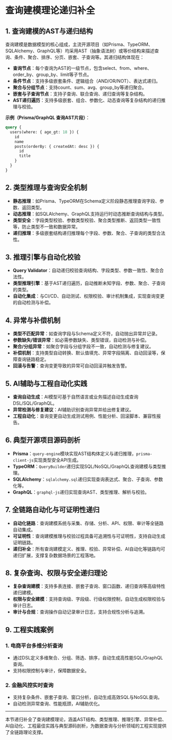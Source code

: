 # 查询建模理论递归补全

## 1. 查询建模的AST与递归结构

查询建模是数据模型的核心组成，主流开源项目（如Prisma、TypeORM、SQLAlchemy、GraphQL等）均采用AST（抽象语法树）或等价结构来描述查询、条件、聚合、排序、分页、嵌套、子查询等。其递归结构体现在：

- **查询节点**：每个查询为AST的一级节点，包含select、from、where、order_by、group_by、limit等子节点。
- **条件节点**：支持多级嵌套条件、逻辑组合（AND/OR/NOT）、表达式递归。
- **聚合与分组节点**：支持count、sum、avg、group_by等递归聚合。
- **嵌套与子查询节点**：支持子查询、联合查询、递归查询等复杂结构。
- **AST递归遍历**：支持多级嵌套、组合、参数化、动态查询等复杂结构的递归推理与校验。

**示例（Prisma/GraphQL 查询AST片段）**：

```graphql
query {
  users(where: { age_gt: 18 }) {
    id
    name
    posts(orderBy: { createdAt: desc }) {
      id
      title
    }
  }
}
```

## 2. 类型推理与查询安全机制

- **静态推理**：如Prisma、TypeORM在Schema定义阶段静态推理查询字段、参数、返回类型。
- **动态推理**：如SQLAlchemy、GraphQL支持运行时动态推断查询结构与类型。
- **类型安全**：字段类型校验、参数类型校验、聚合类型推断、返回类型一致性等，防止类型不一致和数据异常。
- **递归推理**：多级嵌套结构递归推理每个字段、参数、聚合、子查询的类型合法性。

## 3. 推理引擎与自动化校验

- **Query Validator**：自动递归校验查询结构、字段类型、参数一致性、聚合合法性。
- **类型推理引擎**：基于AST递归遍历，自动推断未知字段、参数、聚合、子查询的类型。
- **自动化集成**：与CI/CD、自动测试、权限校验、审计机制集成，实现查询变更的自动检测与补偿。

## 4. 异常与补偿机制

- **类型不匹配异常**：如查询字段与Schema定义不符，自动抛出异常并记录。
- **参数缺失/错误异常**：如必需参数缺失、类型错误，自动检测与补偿。
- **聚合/分组异常**：如聚合字段与分组字段不一致，自动检测与修复建议。
- **补偿机制**：支持类型自动转换、默认值填充、异常字段隔离、自动回滚等，保障查询链路稳定。
- **回滚与告警**：查询变更导致的异常可自动回滚并触发告警。

## 5. AI辅助与工程自动化实践

- **查询自动生成**：AI模型可基于自然语言或业务描述自动生成查询DSL/SQL/GraphQL。
- **异常检测与修复建议**：AI辅助识别查询异常并给出修复建议。
- **工程自动化**：查询变更自动生成测试用例、性能分析、回滚脚本、兼容性报告。

## 6. 典型开源项目源码剖析

- **Prisma**：`query-engine`模块实现AST结构体定义与递归推理，`prisma-client-js`实现类型安全API生成。
- **TypeORM**：`QueryBuilder`递归实现SQL/NoSQL/GraphQL查询建模与类型推理。
- **SQLAlchemy**：`sqlalchemy.sql`递归实现查询表达式、聚合、子查询、参数化等。
- **GraphQL**：`graphql-js`递归实现查询AST、类型推理、解析与校验。

## 7. 全链路自动化与可证明性递归

- **自动化链路**：查询建模系统与采集、存储、分析、API、权限、审计等全链路自动集成。
- **可证明性**：查询建模推理与校验过程具备可追溯性与可证明性，支持自动生成证明链路。
- **递归补全**：所有查询建模定义、推理、校验、异常补偿、AI自动化等链路均可递归扩展，支撑复杂数据场景的工程落地。

## 8. 复杂查询、权限与安全递归理论

- **复杂查询建模**：支持多表连接、嵌套子查询、窗口函数、递归查询等高级特性递归建模。
- **权限与安全建模**：支持查询级、字段级、行级权限控制，自动生成权限校验与审计日志。
- **审计与合规**：查询操作自动记录审计日志，支持合规性分析与追溯。

## 9. 工程实践案例

### 1. 电商平台多维分析查询

- 通过DSL定义多维聚合、分组、筛选、排序，自动生成高性能SQL/GraphQL查询。
- 支持权限控制与审计，保障数据安全。

### 2. 金融风控实时查询

- 支持复杂条件、嵌套子查询、窗口分析，自动生成高效SQL与NoSQL查询。
- 自动检测异常查询、性能瓶颈，AI辅助优化。

---

本节递归补全了查询建模理论，涵盖AST结构、类型推理、推理引擎、异常补偿、AI自动化、工程最佳实践与典型源码剖析，为数据查询与分析领域的工程实现提供了全链路理论支撑。
